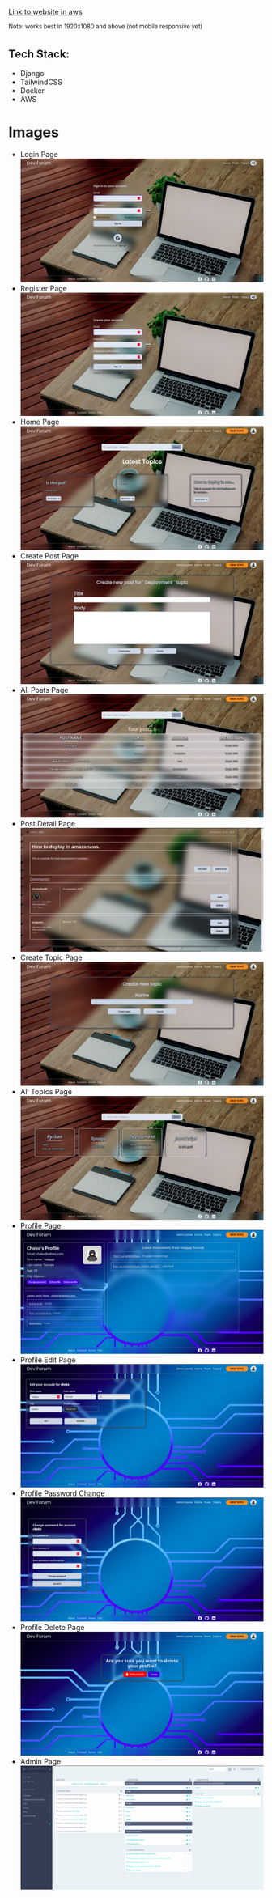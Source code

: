 [Link to website in aws](http://ec2-13-51-90-106.eu-north-1.compute.amazonaws.com/) 

<sup>Note: works best in 1920x1080 and above (not mobile responsive yet)</sup>

## Tech Stack:

- Django
- TailwindCSS
- Docker
- AWS

# Images

- Login Page
![Login Page](site_images/login-page.png)
- Register Page
![Register Page](site_images/sign-up-page.png)
- Home Page
![Home page](site_images/home-page.png)
- Create Post Page
![Home page](site_images/create-post-page.png)
- All Posts Page
![Home page](site_images/posts-page.png)
- Post Detail Page
![Home page](site_images/post-detail-page.png)
- Create Topic Page
![Home page](site_images/create-topic-page.png)
- All Topics Page
![Home page](site_images/topics-page.png)
- Profile Page
![Home page](site_images/profile-page.png)
- Profile Edit Page
![Home page](site_images/profile-edit.png)
- Profile Password Change
![Home page](site_images/profile-change-password.png)
- Profile Delete Page
![Home page](site_images/profile-delete.png)
- Admin Page
![Home page](site_images/admin-page.png)
